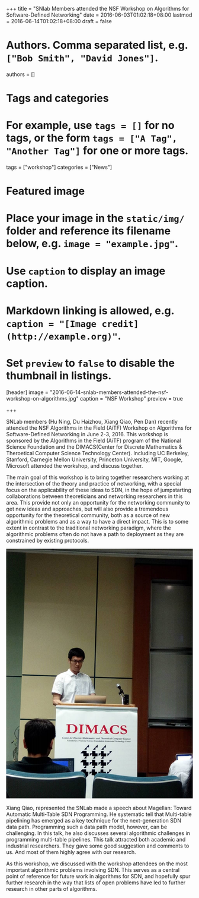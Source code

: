 +++
title = "SNlab Members attended the NSF Workshop on Algorithms for Software-Defined Networking"
date = 2016-06-03T01:02:18+08:00
lastmod = 2016-06-14T01:02:18+08:00
draft = false

# Authors. Comma separated list, e.g. `["Bob Smith", "David Jones"]`.
authors = []

# Tags and categories
# For example, use `tags = []` for no tags, or the form `tags = ["A Tag", "Another Tag"]` for one or more tags.
tags = ["workshop"]
categories = ["News"]

# Featured image
# Place your image in the `static/img/` folder and reference its filename below, e.g. `image = "example.jpg"`.
# Use `caption` to display an image caption.
#   Markdown linking is allowed, e.g. `caption = "[Image credit](http://example.org)"`.
# Set `preview` to `false` to disable the thumbnail in listings.
[header]
image = "2016-06-14-snlab-members-attended-the-nsf-workshop-on-algorithms.jpg"
caption = "NSF Workshop"
preview = true

+++

SNLab members (Hu Ning, Du Haizhou, Xiang Qiao, Pen Dan) recently attended the NSF Algorithms in the Field (AiTF) Workshop on Algorithms for Software-Defined Networking in June 2-3, 2016. This workshop is sponsored by the Algorithms in the Field (AiTF) program of the National Science Foundation and the DIMACS(Center for Discrete Mathematics & Theroetical Computer Science Technology Center). Including UC Berkeley, Stanford, Carnegie Mellon University, Princeton University, MIT, Google, Microsoft attended the workshop, and discuss together.

The main goal of this workshop is to bring together researchers working at the intersection of the theory and practice of networking, with a special focus on the applicability of these ideas to SDN, in the hope of jumpstarting collaborations between theoreticians and networking researchers in this area. This provide not only an opportunity for the networking community to get new ideas and approaches, but will also provide a tremendous opportunity for the theoretical community, both as a source of new algorithmic problems and as a way to have a direct impact. This is to some extent in contrast to the traditional networking paradigm, where the algorithmic problems often do not have a path to deployment as they are constrained by existing protocols.

![NSF Workshop](/static/img/2016-06-14-snlab-members-attended-the-nsf-workshop-on-algorithms.jpg)

Xiang Qiao, represented the SNLab made a speech about Magellan: Toward Automatic Multi-Table SDN Programming. He systematic tell that Multi-table pipelining has emerged as a key technique for the next-generation SDN data path. Programming such a data path model, however, can be challenging. In this talk, he also discusses several algorithmic challenges in programming multi-table pipelines. This talk attracted both academic and industrial researchers. They gave some good suggestion and comments to us. And most of them highly agree with our research.

As this workshop, we discussed with the workshop attendees on the most important algorithmic problems involving SDN. This serves as a central point of reference for future work in algorithms for SDN, and hopefully spur further research in the way that lists of open problems have led to further research in other parts of algorithms.
